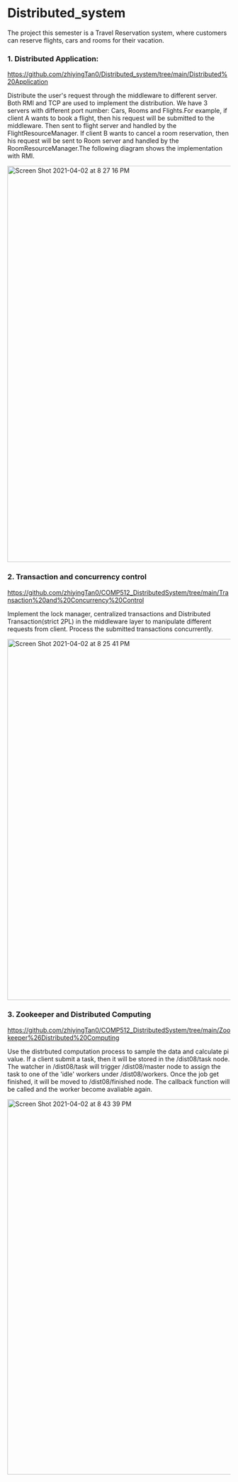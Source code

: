 # Distributed_system
The project this semester is a Travel Reservation system, where customers can reserve flights, cars and rooms for their vacation. 

### 1. Distributed Application: 
https://github.com/zhiyingTan0/Distributed_system/tree/main/Distributed%20Application

Distribute the user's request through the middleware to different server. Both RMI and TCP are used to implement the distribution. We have 3 servers with different port number: Cars, Rooms and Flights.For example, if client A wants to book a flight, then his request will be submitted to the middleware. Then sent to flight server and handled by the FlightResourceManager. If client B wants to cancel a room reservation, then his request will be sent to Room server and handled by the RoomResourceManager.The following diagram shows the implementation with RMI.

<img width="892" alt="Screen Shot 2021-04-02 at 8 27 16 PM" src="https://user-images.githubusercontent.com/50588149/113463085-fb73be00-93f1-11eb-9186-76e602e1f18d.png">



### 2. Transaction and concurrency control

https://github.com/zhiyingTan0/COMP512_DistributedSystem/tree/main/Transaction%20and%20Concurrency%20Control

Implement the lock manager, centralized transactions and Distributed Transaction(strict 2PL) in the middleware layer to manipulate different requests from client. Process the submitted transactions concurrently.

<img width="813" alt="Screen Shot 2021-04-02 at 8 25 41 PM" src="https://user-images.githubusercontent.com/50588149/113463010-b059ab00-93f1-11eb-916a-654df5093fd5.png">

### 3. Zookeeper and Distributed Computing

https://github.com/zhiyingTan0/COMP512_DistributedSystem/tree/main/Zookeeper%26Distributed%20Computing

Use the distrbuted computation process to sample the data and calculate pi value. If a client submit a task, then it will be stored in the /dist08/task node. The watcher in /dist08/task will trigger /dist08/master node to assign the task to one of the 'idle' workers under /dist08/workers. Once the job get finished, it will be moved to /dist08/finished node. The callback function will be called and the worker become avaliable again.

<img width="845" alt="Screen Shot 2021-04-02 at 8 43 39 PM" src="https://user-images.githubusercontent.com/50588149/113463581-8d7cc600-93f4-11eb-826f-55ca054ffdd3.png">


